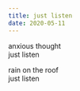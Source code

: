 ```yaml
---
title: just listen
date: 2020-05-11
---
```


anxious thought  
just listen  

rain on the roof  
just listen   
